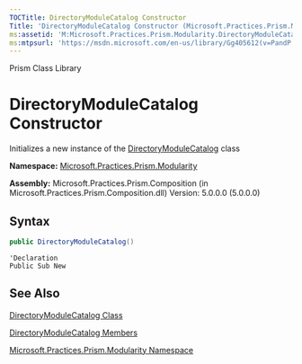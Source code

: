 ```yaml
---
TOCTitle: DirectoryModuleCatalog Constructor
Title: 'DirectoryModuleCatalog Constructor (Microsoft.Practices.Prism.Modularity)'
ms:assetid: 'M:Microsoft.Practices.Prism.Modularity.DirectoryModuleCatalog.\#ctor'
ms:mtpsurl: 'https://msdn.microsoft.com/en-us/library/Gg405612(v=PandP.50)'
---
```


Prism Class Library

# DirectoryModuleCatalog Constructor

Initializes a new instance of the [DirectoryModuleCatalog](https://msdn.microsoft.com/en-us/library/microsoft.practices.prism.modularity.directorymodulecatalog(v=pandp.50)) class

**Namespace:** [Microsoft.Practices.Prism.Modularity](https://msdn.microsoft.com/en-us/library/microsoft.practices.prism.modularity(v=pandp.50))

**Assembly:** Microsoft.Practices.Prism.Composition (in Microsoft.Practices.Prism.Composition.dll) Version: 5.0.0.0 (5.0.0.0)

## Syntax

```C#
public DirectoryModuleCatalog()
```
```VB
'Declaration
Public Sub New
```

## See Also

<span id="seeAlsoToggle"></span>
[DirectoryModuleCatalog Class](https://msdn.microsoft.com/en-us/library/microsoft.practices.prism.modularity.directorymodulecatalog(v=pandp.50))

[DirectoryModuleCatalog Members](https://msdn.microsoft.com/en-us/library/microsoft.practices.prism.modularity.directorymodulecatalog_members(v=pandp.50))

[Microsoft.Practices.Prism.Modularity Namespace](https://msdn.microsoft.com/en-us/library/microsoft.practices.prism.modularity(v=pandp.50))
